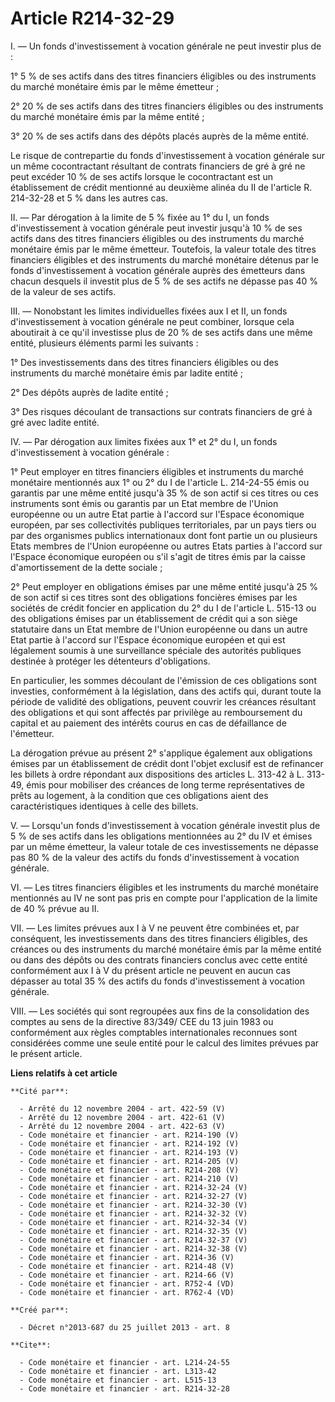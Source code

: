 # Article R214-32-29

I. ― Un fonds d'investissement à vocation générale ne peut investir plus de : 

1° 5 % de ses actifs dans des titres financiers éligibles ou des instruments du marché monétaire émis par le même émetteur ; 

2° 20 % de ses actifs dans des titres financiers éligibles ou des instruments du marché monétaire émis par la même entité ; 

3° 20 % de ses actifs dans des dépôts placés auprès de la même entité. 

Le risque de contrepartie du fonds d'investissement à vocation générale sur un même cocontractant résultant de contrats
financiers de gré à gré ne peut excéder 10 % de ses actifs lorsque le cocontractant est un établissement de crédit mentionné
au deuxième alinéa du II de l'article R. 214-32-28 et 5 % dans les autres cas. 

II. ― Par dérogation à la limite de 5 % fixée au 1° du I, un fonds d'investissement à vocation générale peut investir jusqu'à
10 % de ses actifs dans des titres financiers éligibles ou des instruments du marché monétaire émis par le même émetteur.
Toutefois, la valeur totale des titres financiers éligibles et des instruments du marché monétaire détenus par le fonds
d'investissement à vocation générale auprès des émetteurs dans chacun desquels il investit plus de 5 % de ses actifs ne
dépasse pas 40 % de la valeur de ses actifs. 

III. ― Nonobstant les limites individuelles fixées aux I et II, un fonds d'investissement à vocation générale ne peut
combiner, lorsque cela aboutirait à ce qu'il investisse plus de 20 % de ses actifs dans une même entité, plusieurs éléments
parmi les suivants : 

1° Des investissements dans des titres financiers éligibles ou des instruments du marché monétaire émis par ladite entité ; 

2° Des dépôts auprès de ladite entité ; 

3° Des risques découlant de transactions sur contrats financiers de gré à gré avec ladite entité. 

IV. ― Par dérogation aux limites fixées aux 1° et 2° du I, un fonds d'investissement à vocation générale : 

1° Peut employer en titres financiers éligibles et instruments du marché monétaire mentionnés aux 1° ou 2° du I de l'article
L. 214-24-55 émis ou garantis par une même entité jusqu'à 35 % de son actif si ces titres ou ces instruments sont émis ou
garantis par un Etat membre de l'Union européenne ou un autre Etat partie à l'accord sur l'Espace économique européen, par
ses collectivités publiques territoriales, par un pays tiers ou par des organismes publics internationaux dont font partie un
ou plusieurs Etats membres de l'Union européenne ou autres Etats parties à l'accord sur l'Espace économique européen ou s'il
s'agit de titres émis par la caisse d'amortissement de la dette sociale ; 

2° Peut employer en obligations émises par une même entité jusqu'à 25 % de son actif si ces titres sont des obligations
foncières émises par les sociétés de crédit foncier en application du 2° du I de l'article L. 515-13 ou des obligations
émises par un établissement de crédit qui a son siège statutaire dans un Etat membre de l'Union européenne ou dans un autre
Etat partie à l'accord sur l'Espace économique européen et qui est légalement soumis à une surveillance spéciale des
autorités publiques destinée à protéger les détenteurs d'obligations. 

En particulier, les sommes découlant de l'émission de ces obligations sont investies, conformément à la législation, dans des
actifs qui, durant toute la période de validité des obligations, peuvent couvrir les créances résultant des obligations et
qui sont affectés par privilège au remboursement du capital et au paiement des intérêts courus en cas de défaillance de
l'émetteur. 

La dérogation prévue au présent 2° s'applique également aux obligations émises par un établissement de crédit dont l'objet
exclusif est de refinancer les billets à ordre répondant aux dispositions des articles L. 313-42 à L. 313-49, émis pour
mobiliser des créances de long terme représentatives de prêts au logement, à la condition que ces obligations aient des
caractéristiques identiques à celle des billets. 

V. ― Lorsqu'un fonds d'investissement à vocation générale investit plus de 5 % de ses actifs dans les obligations mentionnées
au 2° du IV et émises par un même émetteur, la valeur totale de ces investissements ne dépasse pas 80 % de la valeur des
actifs du fonds d'investissement à vocation générale. 

VI. ― Les titres financiers éligibles et les instruments du marché monétaire mentionnés au IV ne sont pas pris en compte pour
l'application de la limite de 40 % prévue au II. 

VII. ― Les limites prévues aux I à V ne peuvent être combinées et, par conséquent, les investissements dans des titres
financiers éligibles, des créances ou des instruments du marché monétaire émis par la même entité ou dans des dépôts ou des
contrats financiers conclus avec cette entité conformément aux I à V du présent article ne peuvent en aucun cas dépasser au
total 35 % des actifs du fonds d'investissement à vocation générale. 

VIII. ― Les sociétés qui sont regroupées aux fins de la consolidation des comptes au sens de la directive 83/349/ CEE du 13
juin 1983 ou conformément aux règles comptables internationales reconnues sont considérées comme une seule entité pour le
calcul des limites prévues par le présent article.

**Liens relatifs à cet article**

	**Cité par**:

	  - Arrêté du 12 novembre 2004 - art. 422-59 (V)
	  - Arrêté du 12 novembre 2004 - art. 422-61 (V)
	  - Arrêté du 12 novembre 2004 - art. 422-63 (V)
	  - Code monétaire et financier - art. R214-190 (V)
	  - Code monétaire et financier - art. R214-192 (V)
	  - Code monétaire et financier - art. R214-193 (V)
	  - Code monétaire et financier - art. R214-205 (V)
	  - Code monétaire et financier - art. R214-208 (V)
	  - Code monétaire et financier - art. R214-210 (V)
	  - Code monétaire et financier - art. R214-32-24 (V)
	  - Code monétaire et financier - art. R214-32-27 (V)
	  - Code monétaire et financier - art. R214-32-30 (V)
	  - Code monétaire et financier - art. R214-32-32 (V)
	  - Code monétaire et financier - art. R214-32-34 (V)
	  - Code monétaire et financier - art. R214-32-35 (V)
	  - Code monétaire et financier - art. R214-32-37 (V)
	  - Code monétaire et financier - art. R214-32-38 (V)
	  - Code monétaire et financier - art. R214-36 (V)
	  - Code monétaire et financier - art. R214-48 (V)
	  - Code monétaire et financier - art. R214-66 (V)
	  - Code monétaire et financier - art. R752-4 (VD)
	  - Code monétaire et financier - art. R762-4 (VD)

	**Créé par**:

	  - Décret n°2013-687 du 25 juillet 2013 - art. 8

	**Cite**:

	  - Code monétaire et financier - art. L214-24-55
	  - Code monétaire et financier - art. L313-42
	  - Code monétaire et financier - art. L515-13
	  - Code monétaire et financier - art. R214-32-28
